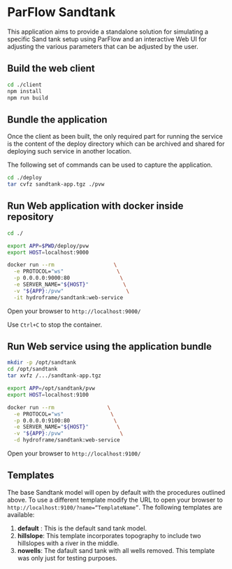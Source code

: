 # ParFlow Sandtank

This application aims to provide a standalone solution for simulating a specific Sand tank setup using ParFlow and an interactive Web UI for adjusting the various parameters that can be adjusted by the user.

## Build the web client

```sh
cd ./client
npm install
npm run build
```

## Bundle the application

Once the client as been built, the only required part for running the service is the content of the deploy directory which can be archived and shared for deploying such service in another location.

The following set of commands can be used to capture the application.

```sh
cd ./deploy
tar cvfz sandtank-app.tgz ./pvw
```

## Run Web application with docker inside repository

```sh
cd ./

export APP=$PWD/deploy/pvw
export HOST=localhost:9000

docker run --rm                   \
  -e PROTOCOL="ws"                 \
  -p 0.0.0.0:9000:80                \
  -e SERVER_NAME="${HOST}"           \
  -v "${APP}:/pvw"                    \
  -it hydroframe/sandtank:web-service
```

Open your browser to `http://localhost:9000/`

Use `Ctrl+C` to stop the container.

## Run Web service using the application bundle

```sh
mkdir -p /opt/sandtank
cd /opt/sandtank
tar xvfz /.../sandtank-app.tgz

export APP=/opt/sandtank/pvw
export HOST=localhost:9100

docker run --rm                 \
  -e PROTOCOL="ws"               \
  -p 0.0.0.0:9100:80              \
  -e SERVER_NAME="${HOST}"         \
  -v "${APP}:/pvw"                  \
  -d hydroframe/sandtank:web-service
```

Open your browser to `http://localhost:9100/`

## Templates
The base Sandtank model will open by default with the procedures outlined above. To use a different template modify the URL to open your browser to `http://localhost:9100/?name=“TemplateName”`. The following templates are available:
1.  **default** : This is the default sand tank model.
2.  **hillslope**: This template incorporates topography to include two hillslopes with a river in the middle.
3.  **nowells**: The dafault sand tank with all wells removed. This template was only just for testing purposes.  
